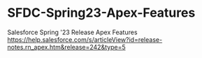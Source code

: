 # SFDC-Spring23-Apex-Features
Salesforce Spring '23 Release Apex Features
<br/>
<href>https://help.salesforce.com/s/articleView?id=release-notes.rn_apex.htm&release=242&type=5</href>
